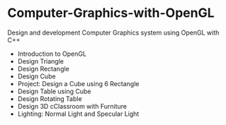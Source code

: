 # Computer-Graphics-with-OpenGL
Design and development Computer Graphics system using OpenGL with C++
- Introduction to OpenGL
- Design Triangle
- Design Rectangle
- Design Cube
- Project: Design a Cube using 6 Rectangle
- Design Table using Cube
- Design Rotating Table
- Design 3D cClassroom with Furniture 
- Lighting: Normal Light and Specular Light
